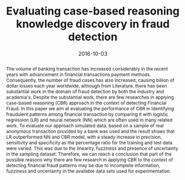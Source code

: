 ---
title: "Evaluating case-based reasoning knowledge discovery in fraud detection"
abstract: "The volume of banking transaction has increased considerably in the recent years with advancement in financial transactions payment methods. Consequently, the number of fraud cases has also increased, causing billion of
dollar losses each year worldwide, although from Literature, there has been substantial work in the domain of fraud
detection by both the industry and academia's. Despite the substantial work, there are few researches in applying case-based reasoning (CBR) approach in the context of detecting Financial Fraud. In this paper we aim at evaluating the performance of CBR in Identifying fraudulent patterns
among financial transaction by comparing it with logistic regression (LR) and neural network (NN) which are often used in many related work. To evaluate our approach simulated data, based on a sample of real anonymous transaction provided by a bank was used and the result shows that
LR outperformed NN and CBR model, with a steady increase in precision, sensitivity and specificity as the percentage ratio
for the training and test data were varied. This was due to the linearity, fuzziness and presence of uncertainty in the sampling dataset. Therefore, we can reach a conclusion that part of the possible reasons why there are few research in applying CBR to the context of detecting financial fraud patterns may be due to incomplete information, fuzziness
and uncertainty in the available data sets used for experimentation."
collection: publications
permalink: /publication/adedoyin2016evaluating
date: 2016-10-03
venue: 'International Conference on Case-Based Reasoning (ICCBR) Workshops'
paperurl: '/files/pdf/papers/adedoyin2016evaluating.pdf'
citation: 'Adeyinka Adedoyin, Stelios Kapetanakis, Miltos Petridis, Emmanouil Panaousis (2016). 
	&quot;Evaluating case-based reasoning knowledge discovery in fraud detection.&quot; 
	<i>International Conference on Case-Based Reasoning (ICCBR) Workshops</i>.<br>
	<span style="color:#2979ab;">(CORE2017 Ranking: B)</span>'
---